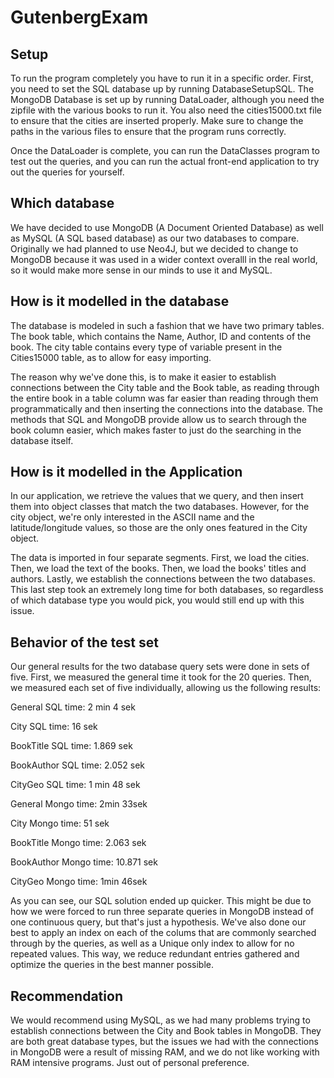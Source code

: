 # GutenbergExam

## Setup
To run the program completely you have to run it in a specific order. First, you need to set the SQL database up by running DatabaseSetupSQL. The MongoDB Database is set up by running DataLoader, although you need the zipfile with the various books to run it. You also need the cities15000.txt file to ensure that the cities are inserted properly. Make sure to change the paths in the various files to ensure that the program runs correctly.

Once the DataLoader is complete, you can run the DataClasses program to test out the queries, and you can run the actual front-end application to try out the queries for yourself.

## Which database
We have decided to use MongoDB (A Document Oriented Database) as well as MySQL (A SQL based database) as our two databases to compare. Originally we had planned to use Neo4J, but we decided to change to MongoDB because it was used in a wider context overalll in the real world, so it would make more sense in our minds to use it and MySQL.

## How is it modelled in the database
The database is modeled in such a fashion that we have two primary tables. The book table, which contains the Name, Author, ID and contents of the book. The city table contains every type of variable present in the Cities15000 table, as to allow for easy importing.

The reason why we've done this, is to make it easier to establish connections between the City table and the Book table, as reading through the entire book in a table column was far easier than reading through them programmatically and then inserting the connections into the database. The methods that SQL and MongoDB provide allow us to search through the book column easier, which makes faster to just do the searching in the database itself.

## How is it modelled in the Application
In our application, we retrieve the values that we query, and then insert them into object classes that match the two databases. However, for the city object, we're only interested in the ASCII name and the latitude/longitude values, so those are the only ones featured in the City object.

The data is imported in four separate segments. First, we load the cities. Then, we load the text of the books. Then, we load the books' titles and authors. Lastly, we establish the connections between the two databases. This last step took an extremely long time for both databases, so regardless of which database type you would pick, you would still end up with this issue.

## Behavior of the test set
Our general results for the two database query sets were done in sets of five. First, we measured the general time it took for the 20 queries. Then, we measured each set of five individually, allowing us the following results:

General SQL time: 2 min 4 sek

City SQL time: 16 sek

BookTitle SQL time: 1.869 sek

BookAuthor SQL time: 2.052 sek

CityGeo SQL time: 1 min 48 sek


General Mongo time: 2min 33sek

City Mongo time: 51 sek

BookTitle Mongo time: 2.063 sek

BookAuthor Mongo time: 10.871 sek

CityGeo Mongo time: 1min 46sek


As you can see, our SQL solution ended up quicker. This might be due to how we were forced to run three separate queries in MongoDB instead of one continuous query, but that's just a hypothesis. We've also done our best to apply an index on each of the colums that are commonly searched through by the queries, as well as a Unique only index to allow for no repeated values. This way, we reduce redundant entries gathered and optimize the queries in the best manner possible.

## Recommendation
We would recommend using MySQL, as we had many problems trying to establish connections between the City and Book tables in MongoDB. They are both great database types, but the issues we had with the connections in MongoDB were a result of missing RAM, and we do not like working with RAM intensive programs. Just out of personal preference.
